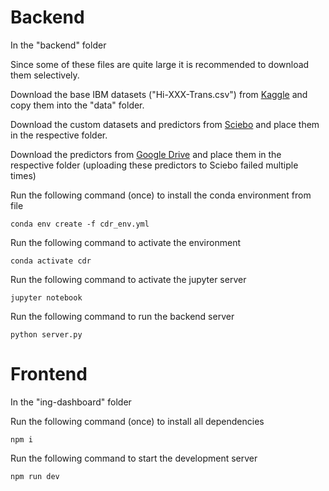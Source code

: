 # Backend

In the "backend" folder

Since some of these files are quite large it is recommended to download them selectively.

Download the base IBM datasets ("Hi-XXX-Trans.csv") from [Kaggle](https://www.kaggle.com/datasets/ealtman2019/ibm-transactions-for-anti-money-laundering-aml?resource=download) and copy them into the "data" folder.

Download the custom datasets and predictors from [Sciebo](https://uni-muenster.sciebo.de/s/DvLWeVBJYu2rowL) and place them in the respective folder.

Download the predictors from [Google Drive](https://drive.google.com/drive/folders/1z7zCYBtyZsMvFoQkPMbHMH8I5UqFVBut?usp=sharing) and place them in the respective folder (uploading these predictors to Sciebo failed multiple times)

Run the following command (once) to install the conda environment from file
```
conda env create -f cdr_env.yml
``````

Run the following command to activate the environment
```
conda activate cdr
``````


Run the following command to activate the jupyter server
```
jupyter notebook
``````

Run the following command to run the backend server
```
python server.py
```


# Frontend

In the "ing-dashboard" folder


Run the following command (once) to install all dependencies
```
npm i
``````

Run the following command to start the development server
```
npm run dev
``````
